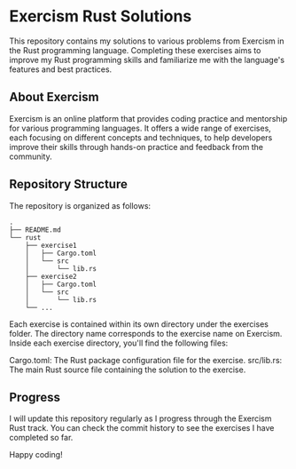 # Exercism Rust Solutions

This repository contains my solutions to various problems from Exercism in the Rust programming language. Completing these exercises aims to improve my Rust programming skills and familiarize me with the language's features and best practices.

## About Exercism

Exercism is an online platform that provides coding practice and mentorship for various programming languages. It offers a wide range of exercises, each focusing on different concepts and techniques, to help developers improve their skills through hands-on practice and feedback from the community.

## Repository Structure

The repository is organized as follows:


```
.
├── README.md
└── rust
    ├── exercise1
    │   ├── Cargo.toml
    │   └── src
    │       └── lib.rs
    ├── exercise2
    │   ├── Cargo.toml
    │   └── src
    │       └── lib.rs
    └── ...
```
Each exercise is contained within its own directory under the exercises folder. The directory name corresponds to the exercise name on Exercism. Inside each exercise directory, you'll find the following files:

Cargo.toml: The Rust package configuration file for the exercise.
src/lib.rs: The main Rust source file containing the solution to the exercise.

## Progress
I will update this repository regularly as I progress through the Exercism Rust track. You can check the commit history to see the exercises I have completed so far.

Happy coding!
